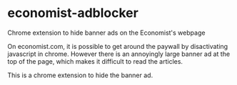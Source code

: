 # economist-adblocker
Chrome extension to hide banner ads on the Economist's webpage

On economist.com, it is possible to get around the paywall by disactivating javascript in chrome. However there is an annoyingly large banner ad at the top of the page, which makes it difficult to read the articles.

This is a chrome extension to hide the banner ad.
